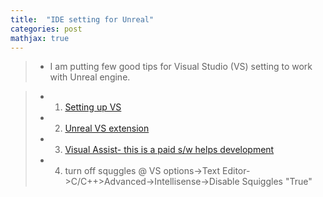 ```yaml
---
title:  "IDE setting for Unreal"
categories: post
mathjax: true
---
```

>- I am putting few good tips for Visual Studio (VS) setting to work with Unreal engine. 

>  - 1. [Setting up VS](https://docs.unrealengine.com/en-US/Programming/Development/VisualStudioSetup/index.html)
>
>  - 2. [Unreal VS extension](https://docs.unrealengine.com/en-US/Programming/Development/VisualStudioSetup/UnrealVS/index.html)
>
>  - 3. [Visual Assist- this is a paid s/w helps development](https://www.wholetomato.com/)
>
>  - 4. turn off squggles @ VS options->Text Editor->C/C++>Advanced->Intellisense->Disable Squiggles "True"
